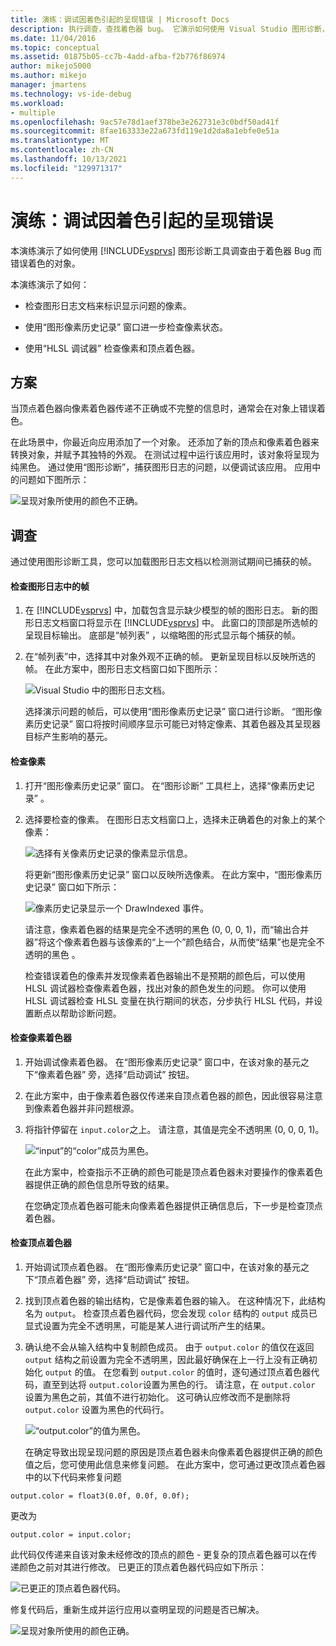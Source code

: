 ```yaml
---
title: 演练：调试因着色引起的呈现错误 | Microsoft Docs
description: 执行调查，查找着色器 bug。 它演示如何使用 Visual Studio 图形诊断，包括图形像素历史记录和 HLSL 调试器。
ms.date: 11/04/2016
ms.topic: conceptual
ms.assetid: 01875b05-cc7b-4add-afba-f2b776f86974
author: mikejo5000
ms.author: mikejo
manager: jmartens
ms.technology: vs-ide-debug
ms.workload:
- multiple
ms.openlocfilehash: 9ac57e78d1aef378be3e262731e3c0bdf50ad41f
ms.sourcegitcommit: 8fae163333e22a673fd119e1d2da8a1ebfe0e51a
ms.translationtype: MT
ms.contentlocale: zh-CN
ms.lasthandoff: 10/13/2021
ms.locfileid: "129971317"
---
```

# <a name="walkthrough-debugging-rendering-errors-due-to-shading"></a>演练：调试因着色引起的呈现错误
本演练演示了如何使用 [!INCLUDE[vsprvs](../../code-quality/includes/vsprvs_md.md)] 图形诊断工具调查由于着色器 Bug 而错误着色的对象。

 本演练演示了如何：

- 检查图形日志文档来标识显示问题的像素。

- 使用“图形像素历史记录”  窗口进一步检查像素状态。

- 使用“HLSL 调试器”  检查像素和顶点着色器。

## <a name="scenario"></a>方案
 当顶点着色器向像素着色器传递不正确或不完整的信息时，通常会在对象上错误着色。

 在此场景中，你最近向应用添加了一个对象。 还添加了新的顶点和像素着色器来转换对象，并赋予其独特的外观。 在测试过程中运行该应用时，该对象将呈现为纯黑色。 通过使用“图形诊断”，捕获图形日志的问题，以便调试该应用。 应用中的问题如下图所示：

 ![呈现对象所使用的颜色不正确。](media/gfx_diag_demo_render_error_shader_problem.png "gfx_diag_demo_render_error_shader_problem")

## <a name="investigation"></a>调查
 通过使用图形诊断工具，您可以加载图形日志文档以检测测试期间已捕获的帧。

#### <a name="to-examine-a-frame-in-a-graphics-log"></a>检查图形日志中的帧

1. 在 [!INCLUDE[vsprvs](../../code-quality/includes/vsprvs_md.md)] 中，加载包含显示缺少模型的帧的图形日志。 新的图形日志文档窗口将显示在 [!INCLUDE[vsprvs](../../code-quality/includes/vsprvs_md.md)] 中。 此窗口的顶部是所选帧的呈现目标输出。 底部是“帧列表” ，以缩略图的形式显示每个捕获的帧。

2. 在“帧列表”中，选择其中对象外观不正确的帧。 更新呈现目标以反映所选的帧。 在此方案中，图形日志文档窗口如下图所示：

    ![Visual Studio 中的图形日志文档。](media/gfx_diag_demo_render_error_shader_step_1.png "gfx_diag_demo_render_error_shader_step_1")

   选择演示问题的帧后，可以使用“图形像素历史记录”  窗口进行诊断。 “图形像素历史记录”  窗口将按时间顺序显示可能已对特定像素、其着色器及其呈现器目标产生影响的基元。

#### <a name="to-examine-a-pixel"></a>检查像素

1. 打开“图形像素历史记录”  窗口。 在“图形诊断”  工具栏上，选择“像素历史记录” 。

2. 选择要检查的像素。 在图形日志文档窗口上，选择未正确着色的对象上的某个像素：

    ![选择有关像素历史记录的像素显示信息。](media/gfx_diag_demo_render_error_shader_step_2.png "gfx_diag_demo_render_error_shader_step_2")

    将更新“图形像素历史记录”  窗口以反映所选像素。 在此方案中，“图形像素历史记录”  窗口如下所示：

    ![像素历史记录显示一个 DrawIndexed 事件。](media/gfx_diag_demo_render_error_shader_step_3.png "gfx_diag_demo_render_error_shader_step_3")

    请注意，像素着色器的结果是完全不透明的黑色 (0, 0, 0, 1)，而“输出合并器”将这个像素着色器与该像素的“上一个”颜色结合，从而使“结果”也是完全不透明的黑色  。

   检查错误着色的像素并发现像素着色器输出不是预期的颜色后，可以使用 HLSL 调试器检查像素着色器，找出对象的颜色发生的问题。 你可以使用 HLSL 调试器检查 HLSL 变量在执行期间的状态，分步执行 HLSL 代码，并设置断点以帮助诊断问题。

#### <a name="to-examine-the-pixel-shader"></a>检查像素着色器

1. 开始调试像素着色器。 在“图形像素历史记录”  窗口中，在该对象的基元之下“像素着色器” 旁，选择“启动调试”  按钮。

2. 在此方案中，由于像素着色器仅传递来自顶点着色器的颜色，因此很容易注意到像素着色器并非问题根源。

3. 将指针停留在 `input.color`之上。 请注意，其值是完全不透明黑 (0, 0, 0, 1)。

    ![“input”的“color”成员为黑色。](media/gfx_diag_demo_render_error_shader_step_5.png "gfx_diag_demo_render_error_shader_step_5")

    在此方案中，检查指示不正确的颜色可能是顶点着色器未对要操作的像素着色器提供正确的颜色信息所导致的结果。

   在您确定顶点着色器可能未向像素着色器提供正确信息后，下一步是检查顶点着色器。

#### <a name="to-examine-the-vertex-shader"></a>检查顶点着色器

1. 开始调试顶点着色器。 在“图形像素历史记录”  窗口中，在该对象的基元之下“顶点着色器” 旁，选择“启动调试”  按钮。

2. 找到顶点着色器的输出结构，它是像素着色器的输入。 在这种情况下，此结构名为 `output`。 检查顶点着色器代码，您会发现 `color` 结构的 `output` 成员已显式设置为完全不透明黑，可能是某人进行调试所产生的结果。

3. 确认绝不会从输入结构中复制颜色成员。 由于 `output.color` 的值仅在返回 `output` 结构之前设置为完全不透明黑，因此最好确保在上一行上没有正确初始化 `output` 的值。 在您看到 `output.color` 的值时，逐句通过顶点着色器代码，直至到达将 `output.color`设置为黑色的行。 请注意，在 `output.color` 设置为黑色之前，其值不进行初始化。 这可确认应修改而不是删除将 `output.color` 设置为黑色的代码行。

    ![“output.color”的值为黑色。](media/gfx_diag_demo_render_error_shader_step_7.png "gfx_diag_demo_render_error_shader_step_7")

   在确定导致出现呈现问题的原因是顶点着色器未向像素着色器提供正确的颜色值之后，您可使用此信息来修复问题。 在此方案中，您可通过更改顶点着色器中的以下代码来修复问题

```hlsl
output.color = float3(0.0f, 0.0f, 0.0f);
```

 更改为

```hlsl
output.color = input.color;
```

 此代码仅传递来自该对象未经修改的顶点的颜色 - 更复杂的顶点着色器可以在传递颜色之前对其进行修改。 已更正的顶点着色器代码应如下所示：

 ![已更正的顶点着色器代码。](media/gfx_diag_demo_render_error_shader_step_8.png "gfx_diag_demo_render_error_shader_step_8")

 修复代码后，重新生成并运行应用以查明呈现的问题是否已解决。

 ![呈现对象所使用的颜色正确。](media/gfx_diag_demo_render_error_shader_resolution.png "gfx_diag_demo_render_error_shader_resolution")
